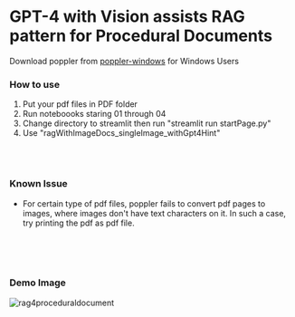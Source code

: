 <h1>GPT-4 with Vision assists RAG pattern for Procedural Documents</h1>

Download poppler from [poppler-windows](https://github.com/oschwartz10612/poppler-windows/releases) for Windows Users

### How to use
1. Put your pdf files in PDF folder
2. Run noteboooks staring 01 through 04
3. Change directory to streamlit then run "streamlit run startPage.py"
4. Use "ragWithImageDocs_singleImage_withGpt4Hint"
<br>
<br>

### Known Issue
- For certain type of pdf files, poppler fails to convert pdf pages to images, where images don't have text characters on it. In such a case, try printing the pdf as pdf file.
<br>
<br>
<br>

### Demo Image
<img src="https://raw.githubusercontent.com/notanaha/ragwithImage/main/streamlit/images/sample.png" alt="rag4proceduraldocument">


